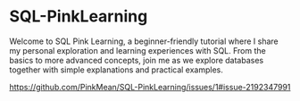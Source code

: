 # SQL-PinkLearning
Welcome to SQL Pink Learning, a beginner-friendly tutorial where I share my personal exploration and learning experiences with SQL. From the basics to more advanced concepts, join me as we explore databases together with simple explanations and practical examples.

https://github.com/PinkMean/SQL-PinkLearning/issues/1#issue-2192347991
